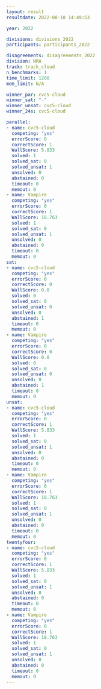 ```yaml
---
layout: result
resultdate: 2022-08-10 14:49:53

year: 2022

divisions: divisions_2022
participants: participants_2022

disagreements: disagreements_2022
division: NRA
track: track_cloud
n_benchmarks: 1
time_limit: 1200
mem_limit: N/A

winner_par: cvc5-cloud
winner_sat: "-"
winner_unsat: cvc5-cloud
winner_24s: cvc5-cloud

parallel:
- name: cvc5-cloud
  competing: "yes"
  errorScore: 0
  correctScore: 1
  WallScore: 5.833
  solved: 1
  solved_sat: 0
  solved_unsat: 1
  unsolved: 0
  abstained: 0
  timeout: 0
  memout: 0
- name: Vampire
  competing: "yes"
  errorScore: 0
  correctScore: 1
  WallScore: 18.763
  solved: 1
  solved_sat: 0
  solved_unsat: 1
  unsolved: 0
  abstained: 0
  timeout: 0
  memout: 0
sat:
- name: cvc5-cloud
  competing: "yes"
  errorScore: 0
  correctScore: 0
  WallScore: 0.0
  solved: 0
  solved_sat: 0
  solved_unsat: 0
  unsolved: 0
  abstained: 1
  timeout: 0
  memout: 0
- name: Vampire
  competing: "yes"
  errorScore: 0
  correctScore: 0
  WallScore: 0.0
  solved: 0
  solved_sat: 0
  solved_unsat: 0
  unsolved: 0
  abstained: 1
  timeout: 0
  memout: 0
unsat:
- name: cvc5-cloud
  competing: "yes"
  errorScore: 0
  correctScore: 1
  WallScore: 5.833
  solved: 1
  solved_sat: 0
  solved_unsat: 1
  unsolved: 0
  abstained: 0
  timeout: 0
  memout: 0
- name: Vampire
  competing: "yes"
  errorScore: 0
  correctScore: 1
  WallScore: 18.763
  solved: 1
  solved_sat: 0
  solved_unsat: 1
  unsolved: 0
  abstained: 0
  timeout: 0
  memout: 0
twentyfour:
- name: cvc5-cloud
  competing: "yes"
  errorScore: 0
  correctScore: 1
  WallScore: 5.833
  solved: 1
  solved_sat: 0
  solved_unsat: 1
  unsolved: 0
  abstained: 0
  timeout: 0
  memout: 0
- name: Vampire
  competing: "yes"
  errorScore: 0
  correctScore: 1
  WallScore: 18.763
  solved: 1
  solved_sat: 0
  solved_unsat: 1
  unsolved: 0
  abstained: 0
  timeout: 0
  memout: 0
---
```

